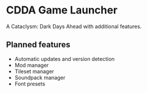 # CDDA Game Launcher

A Cataclysm: Dark Days Ahead with additional features.

## Planned features

* Automatic updates and version detection
* Mod manager
* Tileset manager
* Soundpack manager
* Font presets